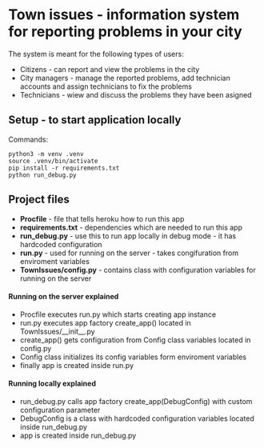 # Town issues - information system for reporting problems in your city
The system is meant for the following types of users: 
 - Citizens - can report and view the problems in the city
 - City managers - manage the reported problems, add technician accounts and assign technicians to fix the problems
 - Technicians - wiew and discuss the problems they have been asigned

## Setup - to start application locally
Commands: 

```
python3 -m venv .venv
source .venv/bin/activate
pip install -r requirements.txt
python run_debug.py
```

## Project files
 * **Procfile** - file that tells heroku how to run this app
 * **requirements.txt** - dependencies which are needed to run this app
 * **run_debug.py** - use this to run app locally in debug mode - it has hardcoded configuration
 * **run.py** - used for running on the server - takes congifuration from enviroment variables
 * **TownIssues/config.py** - contains class with configuration variables for running on the server

#### Running on the server explained
 * Procfile executes run.py which starts creating app instance
 * run.py executes app factory create_app() located in TownIssues/\_\_init\_\_.py
 * create_app() gets configuration from Config class variables located in config.py
 * Config class initializes its config variables form enviroment variables
 * finally app is created inside run.py

#### Running locally explained
 * run_debug.py calls app factory create_app(DebugConfig) with custom configuration parameter
 * DebugConfig is a class with hardcoded configuration variables located inside run_debug.py
 * app is created inside run_debug.py
    
